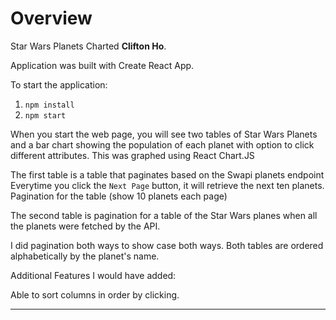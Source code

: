 
# Overview

Star Wars Planets Charted **Clifton Ho**.

Application was built with Create React App.


To start the application:
1. `npm install`
2. `npm start`

When you start the web page, you will see two tables of Star Wars Planets and a bar chart showing the population of each planet with option to click different attributes. This was graphed using React Chart.JS

The first table is a table that paginates based on the Swapi planets endpoint Everytime you click the `Next Page` button, it will retrieve the next ten planets. Pagination for the table (show 10 planets each page)

The second table is pagination for a table of the Star Wars planes when all the planets were fetched by the API. 

I did pagination both ways to show case both ways. Both tables are ordered alphabetically by the planet's name. 

Additional Features I would have added:

Able to sort columns in order by clicking.

____________________________________________________________


